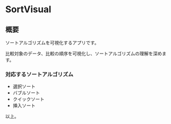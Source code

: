 # SortVisual

## 概要

ソートアルゴリズムを可視化するアプリです。

比較対象のデータ、比較の順序を可視化し、ソートアルゴリズムの理解を深めます。

### 対応するソートアルゴリズム

- 選択ソート
- バブルソート
- クイックソート
- 挿入ソート

以上。
